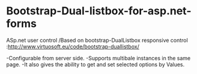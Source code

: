 Bootstrap-Dual-listbox-for-asp.net-forms
========================================

ASp.net user control /Based on bootstrap-DualListbox responsive control :http://www.virtuosoft.eu/code/bootstrap-duallistbox/ 

-Configurable from server side.
-Supports multibale instances in the same page.
-It also gives the ability to get and set selected options by Values.
